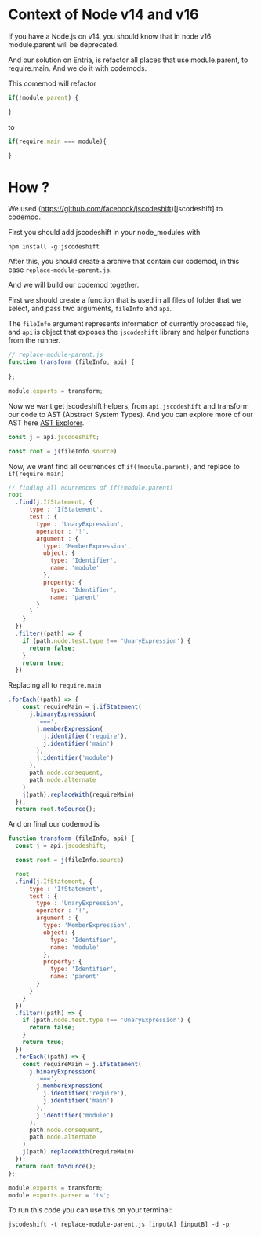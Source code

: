 # Context of Node v14 and v16
If you have a Node.js on v14, you should know that in node v16 module.parent will be deprecated.

And our solution on Entria, is refactor all places that use module.parent, to require.main. And we do it with codemods.

This comemod will refactor

```js
if(!module.parent) {

}
```

to

```js
if(require.main === module){

}
```

# How ?
We used (https://github.com/facebook/jscodeshift)[jscodeshift] to codemod.

First you should add jscodeshift in your node_modules with
```npm
npm install -g jscodeshift
```

After this, you should create a archive that contain our codemod, in this case `replace-module-parent.js`.

And we will build our codemod together.

First we should create a function that is used in all files of folder that we select, and pass two arguments, `fileInfo` and `api`.

The `fileInfo` argument represents information of currently processed file, and `api` is object that exposes the `jscodeshift` library and helper functions from the runner.

```js
// replace-module-parent.js
function transform (fileInfo, api) {
  
};

module.exports = transform;
```

Now we want get jscodeshift helpers, from `api.jscodeshift` and transform our code to AST (Abstract System Types).
And you can explore more of our AST here [AST Explorer](https://astexplorer.net/#/gist/a1bb66ce659eaa0b728b75f92773cb64/fe344255725c8510a90943c62d6a58ab1a9506ac).
```js
const j = api.jscodeshift;

const root = j(fileInfo.source)
```

Now, we want find all ocurrences of `if(!module.parent)`, and replace to `if(require.main)`

```js
// finding all ocurrences of if(!module.parent)
root
  .find(j.IfStatement, {
      type : 'IfStatement',
      test : {
        type : 'UnaryExpression',
        operator : '!',
        argument : {
          type: 'MemberExpression',
          object: {
            type: 'Identifier',
            name: 'module'
          },
          property: {
            type: 'Identifier',
            name: 'parent'
        }
      }
    }
  })
  .filter((path) => {
    if (path.node.test.type !== 'UnaryExpression') {
      return false;
    }
    return true;
  })
```
Replacing all to `require.main`
```js
.forEach((path) => {
    const requireMain = j.ifStatement(
      j.binaryExpression(
        '===',
        j.memberExpression(
          j.identifier('require'),
          j.identifier('main')
        ),
        j.identifier('module')
      ),
      path.node.consequent,
      path.node.alternate
    )
    j(path).replaceWith(requireMain)
  });
  return root.toSource();
```

And on final our codemod is 
```js
function transform (fileInfo, api) {
  const j = api.jscodeshift;

  const root = j(fileInfo.source)

  root
  .find(j.IfStatement, {
      type : 'IfStatement',
      test : {
        type : 'UnaryExpression',
        operator : '!',
        argument : {
          type: 'MemberExpression',
          object: {
            type: 'Identifier',
            name: 'module'
          },
          property: {
            type: 'Identifier',
            name: 'parent'
        }
      }
    }
  })
  .filter((path) => {
    if (path.node.test.type !== 'UnaryExpression') {
      return false;
    }
    return true;
  })
  .forEach((path) => {
    const requireMain = j.ifStatement(
      j.binaryExpression(
        '===',
        j.memberExpression(
          j.identifier('require'),
          j.identifier('main')
        ),
        j.identifier('module')
      ),
      path.node.consequent,
      path.node.alternate
    )
    j(path).replaceWith(requireMain)
  });
  return root.toSource();
};

module.exports = transform;
module.exports.parser = 'ts';
```
To run this code you can use this on your terminal:

```terminal
jscodeshift -t replace-module-parent.js [inputA] [inputB] -d -p
```
